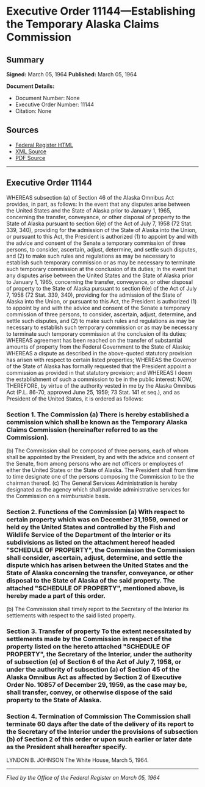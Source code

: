 # Executive Order 11144—Establishing the Temporary Alaska Claims Commission

## Summary

**Signed:** March 05, 1964
**Published:** March 05, 1964

**Document Details:**
- Document Number: None
- Executive Order Number: 11144
- Citation: None

## Sources
- [Federal Register HTML](https://www.presidency.ucsb.edu/documents/executive-order-11144-establishing-the-temporary-alaska-claims-commission)
- [XML Source](None)
- [PDF Source](None)

---

## Executive Order 11144

WHEREAS subsection (a) of Section 46 of the Alaska Omnibus Act provides, in part, as follows:
In the event that any disputes arise between the United States and the State of Alaska prior to January 1, 1965, concerning the transfer, conveyance, or other disposal of property to the State of Alaska pursuant to section 6(e) of the Act of July 7, 1958 (72 Stat. 339, 340), providing for the admission of the State of Alaska into the Union, or pursuant to this Act, the President is authorized (1) to appoint by and with the advice and consent of the Senate a temporary commission of three persons, to consider, ascertain, adjust, determine, and settle such disputes, and (2) to make such rules and regulations as may be necessary to establish such temporary commission or as may be necessary to terminate such temporary commission at the conclusion of its duties;
In the event that any disputes arise between the United States and the State of Alaska prior to January 1, 1965, concerning the transfer, conveyance, or other disposal of property to the State of Alaska pursuant to section 6(e) of the Act of July 7, 1958 (72 Stat. 339, 340), providing for the admission of the State of Alaska into the Union, or pursuant to this Act, the President is authorized (1) to appoint by and with the advice and consent of the Senate a temporary commission of three persons, to consider, ascertain, adjust, determine, and settle such disputes, and (2) to make such rules and regulations as may be necessary to establish such temporary commission or as may be necessary to terminate such temporary commission at the conclusion of its duties;
WHEREAS agreement has been reached on the transfer of substantial amounts of property from the Federal Government to the State of Alaska;
WHEREAS a dispute as described in the above-quoted statutory provision has arisen with respect to certain listed properties;
WHEREAS the Governor of the State of Alaska has formally requested that the President appoint a commission as provided in that statutory provision; and
WHEREAS I deem the establishment of such a commission to be in the public interest:
NOW, THEREFORE, by virtue of the authority vested in me by the Alaska Omnibus Act (P.L. 86-70, approved June 25, 1959; 73 Stat. 141 et seq.), and as President of the United States, it is ordered as follows:
### Section 1. The Commission (a) There is hereby established a commission which shall be known as the Temporary Alaska Claims Commission (hereinafter referred to as the Commission).

(b) The Commission shall be composed of three persons, each of whom shall be appointed by the President, by and with the advice and consent of the Senate, from among persons who are not officers or employees of either the United States or the State of Alaska. The President shall from time to time designate one of the persons composing the Commission to be the chairman thereof.
(c) The General Services Administration is hereby designated as the agency which shall provide administrative services for the Commission on a reimbursable basis.

### Section 2. Functions of the Commission (a) With respect to certain property which was on December 31,1959, owned or held oy the United States and controlled by the Fish and Wildlife Service of the Department of the Interior or its subdivisions as listed on the attachment hereof headed "SCHEDULE OF PROPERTY", the Commission the Commission shall consider, ascertain, adjust, determine, and settle the dispute which has arisen between the United States and the State of Alaska concerning the transfer, conveyance, or other disposal to the State of Alaska of the said property. The attached "SCHEDULE OF PROPERTY", mentioned above, is hereby made a part of this order.

(b) The Commission shall timely report to the Secretary of the Interior its settlements with respect to the said listed property.
### Section 3. Transfer of property To the extent necessitated by settlements made by the Commission in respect of the property listed on the hereto attached "SCHEDULE OF PROPERTY", the Secretary of the Interior, under the authority of subsection (e) of Section 6 of the Act of July 7, 1958, or under the authority of subsection (a) of Section 45 of the Alaska Omnibus Act as affected by Section 2 of Executive Order No. 10857 of December 29, 1959, as the case may be, shall transfer, convey, or otherwise dispose of the said property to the State of Alaska.

### Section 4. Termination of Commission The Commission shall terminate 60 days after the date of the delivery of its report to the Secretary of the Interior under the provisions of subsection (b) of Section 2 of this order or upon such earlier or later date as the President shall hereafter specify.

LYNDON B. JOHNSON
The White House,
March 5, 1964.

---

*Filed by the Office of the Federal Register on March 05, 1964*
